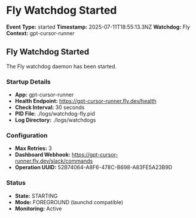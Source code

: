 # Fly Watchdog Started

**Event Type:** started
**Timestamp:** 2025-07-11T18:55:13.3NZ
**Watchdog:** Fly
**Context:** gpt-cursor-runner


## Fly Watchdog Started

The Fly watchdog daemon has been started.

### Startup Details
- **App:** gpt-cursor-runner
- **Health Endpoint:** https://gpt-cursor-runner.fly.dev/health
- **Check Interval:** 30 seconds
- **PID File:** ./logs/watchdog-fly.pid
- **Log Directory:** ./logs/watchdogs

### Configuration
- **Max Retries:** 3
- **Dashboard Webhook:** https://gpt-cursor-runner.fly.dev/slack/commands
- **Operation UUID:** 52B74064-A8F6-478C-B698-A83FE5A23B9D

### Status
- **State:** STARTING
- **Mode:** FOREGROUND (launchd compatible)
- **Monitoring:** Active


